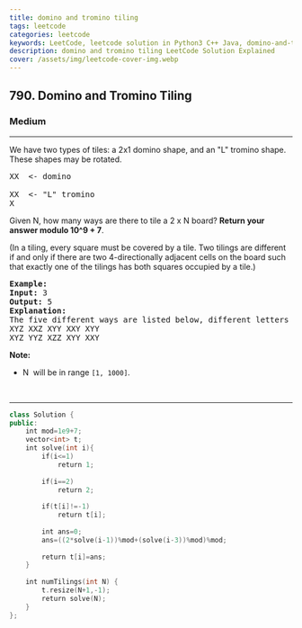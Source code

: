 ```yaml
---
title: domino and tromino tiling
tags: leetcode
categories: leetcode
keywords: LeetCode, leetcode solution in Python3 C++ Java, domino-and-tromino-tiling solution
description: domino and tromino tiling LeetCode Solution Explained
cover: /assets/img/leetcode-cover-img.webp
---
```





<h2>790. Domino and Tromino Tiling</h2><h3>Medium</h3><hr><div><p>We have two types of tiles: a 2x1 domino shape, and an "L" tromino shape. These shapes may be rotated.</p>

<pre>XX  &lt;- domino

XX  &lt;- "L" tromino
X
</pre>

<p>Given N, how many ways are there to tile a 2 x N board? <strong>Return your answer modulo 10^9 + 7</strong>.</p>

<p>(In a tiling, every square must be covered by a tile. Two tilings are different if and only if there are two 4-directionally adjacent cells on the board such that exactly one of the tilings has both squares occupied by a tile.)</p>


<pre><strong>Example:</strong>
<strong>Input:</strong> 3
<strong>Output:</strong> 5
<strong>Explanation:</strong> 
The five different ways are listed below, different letters indicates different tiles:
XYZ XXZ XYY XXY XYY
XYZ YYZ XZZ XYY XXY</pre>

<p><strong>Note:</strong></p>

<ul>
	<li>N&nbsp; will be in range <code>[1, 1000]</code>.</li>
</ul>

<p>&nbsp;</p>
</div>

---




```cpp
class Solution {
public:
    int mod=1e9+7;
    vector<int> t;
    int solve(int i){
        if(i<=1)
            return 1;
        
        if(i==2)
            return 2;
        
        if(t[i]!=-1)
            return t[i];
        
        int ans=0;
        ans=((2*solve(i-1))%mod+(solve(i-3))%mod)%mod;
        
        return t[i]=ans;
    }
    
    int numTilings(int N) {
        t.resize(N+1,-1);
        return solve(N);
    }
};

```
